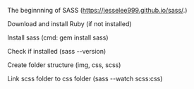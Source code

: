 The beginnning of SASS (https://jesselee999.github.io/sass/.)

Download and install Ruby (if not installed)

Install sass (cmd: gem install sass)

Check if installed (sass --version)

Create folder structure (img, css, scss)

Link scss folder to css folder (sass --watch scss:css)
